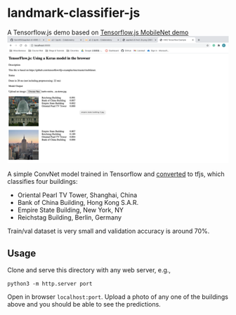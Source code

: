 # landmark-classifier-js

A Tensorflow.js demo based on [Tensorflow.js MobileNet demo](https://github.com/tensorflow/tfjs-examples/tree/master/mobilenet)
![building classification sample](./building_classification_sample.png)

A simple ConvNet model trained in Tensorflow and [converted](https://www.tensorflow.org/js/guide/conversion) to tfjs, which classifies four buildings:
 - Oriental Pearl TV Tower, Shanghai, China
 - Bank of China Building, Hong Kong S.A.R.
 - Empire State Building, New York, NY
 - Reichstag Building, Berlin, Germany

Train/val dataset is very small and validation accuracy is around 70%.
  
## Usage
Clone and serve this directory with any web server, e.g.,
```
python3 -m http.server port
```

Open in browser `localhost:port`. Upload a photo of any one of the buildings above and you should be able to see the predictions.
